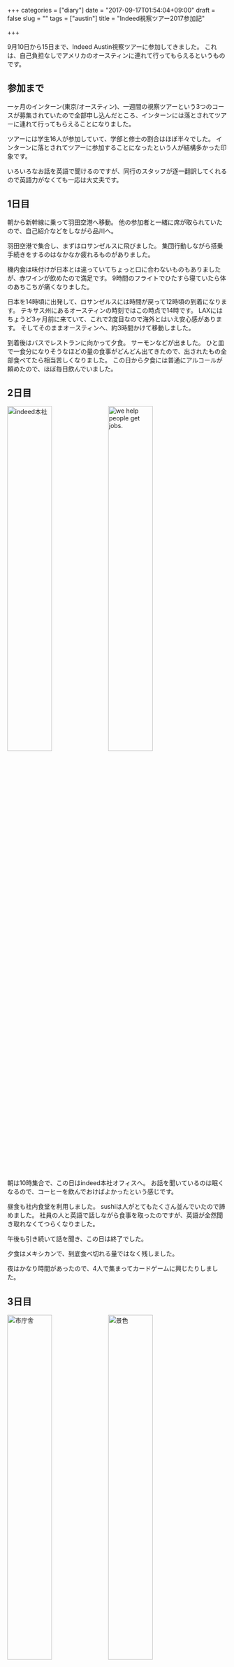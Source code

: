 +++
categories = ["diary"]
date = "2017-09-17T01:54:04+09:00"
draft = false
slug = ""
tags = ["austin"]
title = "Indeed視察ツアー2017参加記"

+++

9月10日から15日まで、Indeed Austin視察ツアーに参加してきました。
これは、自己負担なしでアメリカのオースティンに連れて行ってもらえるというものです。

<!--more-->

## 参加まで
一ヶ月のインターン(東京/オースティン)、一週間の視察ツアーという3つのコースが募集されていたので全部申し込んだところ、インターンには落とされてツアーに連れて行ってもらえることになりました。

ツアーには学生16人が参加していて、学部と修士の割合はほぼ半々でした。
インターンに落とされてツアーに参加することになったという人が結構多かった印象です。

いろいろなお話を英語で聞けるのですが、同行のスタッフが逐一翻訳してくれるので英語力がなくても一応は大丈夫です。

## 1日目
朝から新幹線に乗って羽田空港へ移動。
他の参加者と一緒に席が取られていたので、自己紹介などをしながら品川へ。

羽田空港で集合し、まずはロサンゼルスに飛びました。
集団行動しながら搭乗手続きをするのはなかなか疲れるものがありました。

機内食は味付けが日本とは違っていてちょっと口に合わないものもありましたが、赤ワインが飲めたので満足です。
9時間のフライトでひたすら寝ていたら体のあちこちが痛くなりました。

日本を14時頃に出発して、ロサンゼルスには時間が戻って12時頃の到着になります。
テキサス州にあるオースティンの時刻ではこの時点で14時です。
LAXにはちょうど3ヶ月前に来ていて、これで2度目なので海外とはいえ安心感があります。
そしてそのままオースティンへ、約3時間かけて移動しました。

到着後はバスでレストランに向かって夕食。
サーモンなどが出ました。
ひと皿で一食分になりそうなほどの量の食事がどんどん出てきたので、出されたもの全部食べてたら相当苦しくなりました。
この日から夕食には普通にアルコールが頼めたので、ほぼ毎日飲んでいました。

## 2日目

<a href="/images/post/2017/09/17/1505577496161.jpg" target="_blank"><img src="/images/post/2017/09/17/1505577496161.jpg" alt="indeed本社" style="width:45%;"></a>
<a href="/images/post/2017/09/17/1505577506288.jpg" target="_blank"><img src="/images/post/2017/09/17/1505577506288.jpg" alt="we help people get jobs." style="width:45%;"></a>

朝は10時集合で、この日はindeed本社オフィスへ。
お話を聞いているのは眠くなるので、コーヒーを飲んでおけばよかったという感じです。

<!--
memo:
###  First
#### principle
 * simple
 * fast
 * comprehensive
 * relevant

#### small team
* ideally, less than 8 engineers in a team
 * 2-7 software engineers
 * product manager
 * QA Analyst
 * Program Manager
* separate team and keep small teams
* everyone can make decisions

#### data-driven
* everything data-driven
* not depend * location, but * product
 * log everything
 * use data to decide what to do
 * use data to masure success
 * use data to power the products

#### make it fast
##### rapid iteration
* not commiting code but **putting software in production** helps people
* faster feedback -> better products
* less stressful / lower risk
 * fewer changes from week to week -> small error

##### keep it simple, stupid
* don't over-engineer
* solve the most important pieces first

#### make it scalable
* make products work at needed scale
-->


昼食も社内食堂を利用しました。
sushiは人がとてもたくさん並んでいたので諦めました。
社員の人と英語で話しながら食事を取ったのですが、英語が全然聞き取れなくてつらくなりました。

午後も引き続いて話を聞き、この日は終了でした。

夕食はメキシカンで、到底食べ切れる量ではなく残しました。

夜はかなり時間があったので、4人で集まってカードゲームに興じたりしました。

## 3日目
<a href="/images/post/2017/09/17/1505578674596.jpg" target="_blank"><img src="/images/post/2017/09/17/1505578674596.jpg" alt="市庁舎" style="width:45%;"></a>
<a href="/images/post/2017/09/17/1505578681788.jpg" target="_blank"><img src="/images/post/2017/09/17/1505578681788.jpg" alt="景色" style="width:45%;"></a>

午前はIT企業見学、午後はセグウェイに乗っての観光でした。

日本だとベンチャー起業は若い人がするものという印象が強いですが、訪問した企業ではむしろ長い間業界を見てきたことによる知見を活かしてB2Bのビジネスを提供しているという感じでした。
また人材面でも、人工知能や自然言語処理などの分野でPh.Dを取った人を探しているなど、会社に合った専門知識を持った人を活かそうとしているようでした。

昼食はサラダとバーガーで、量が多すぎたりもせず美味しかったです。

セグウェイは基本的な操作は意外とすぐに慣れることができました。
とはいえ早く走っているときの旋回動作、ブレーキ動作は怖くてあまりうまくできませんでした。
ダウンタウン全体を見て回りましたが、ずっと立った姿勢でいなければいけないのでかなり疲れました。

夕食はtempuraとsushiで、ネタが大きかったりアボカドロールがおいしかったりしたのが印象的でした。

## 4日目
<a href="/images/post/2017/09/17/1505579496959.jpg" target="_blank"><img src="/images/post/2017/09/17/1505579496959.jpg" alt="UT" style="width:45%;"></a>
<a href="/images/post/2017/09/17/1505578843235.jpg" target="_blank"><img src="/images/post/2017/09/17/1505578843235.jpg" alt="肉の塊" style="width:45%;"></a>

ツアー最終日で、この日はテキサス大学に行きました。
いろいろな施設を案内してもらいましたが、ずっと立って歩き回るのは大変でした。
テキサス大学カラーのオレンジが至る所に配置されているのが印象的で、売っているグッズがTシャツだけでも相当な数のバリエーションがあって驚きました。

昼食はカフェテリアを利用しました。
ここにきてアメリカで初めてピザを食べられましたが、見た目が細かったのでいくつか取ったところ、非常に腹にたまって食べきるのが大変でした。
自分は食べていませんが、うどんはスープがみそ汁になっていて割と不評でした。

午後にはまたindeed本社に移動し、全体のまとめとして個人ワークと発表をしました。

夕食はバーベキュー料理で、無限に肉が供給され続ける感じでした。

ホテルに戻ってから何人かで買い出しに行き、お酒を買ってきてしばらく飲み続けていました。

## 5,6日目
日に日に集合時刻が早くなっていったのですが、この日は朝5:30にホテルを出て帰国のため空港に向かいました。

睡眠不足だったのでオースティンからロサンゼルスまでの飛行機でずっと寝ていて、起きたら鼻の調子が悪くて耳の気圧調節がうまくいかなくて耳が痛くなりました。

東京までの飛行機では、買ってから食べられていなかったビーフジャーキーなどの肉製品をビールを飲みながら消費し、映画を一本見て寝て起きてまた映画を一本見たら到着しました。

羽田で解散し、東京らしいことは何もなくそのまま新幹線で帰りました。

## 運動
応募した際の面接で1時間×3本のホワイトボードコーディングを課せられて疲れ果てて、体力の必要性を痛感したというのがあります(インターンの応募の際の面接で、ツアーのみの応募の場合はここまでやらされないそうなので安心してください)。
それから家で少しずつ筋トレを続けてきましたが、アメリカ滞在中は何故か毎日運動しまくる機会がありました。

### 1日目
夕食後、ホテルに24時間利用可能なトレーニングルームがあったため、ランニングマシーンで30分走ったりダンベルを持ち上げたりして1時間ほどこもっていました。

### 2日目
夕食前に一時間ほどホテルで自由時間があったので、前日同様にトレーニングルームに行きました。

### 3日目
前日から朝にランニングをしている人たちがいたので加わりました。
案の定自分が一番走れなかったので、開始早々から息を切らしながらなんとかついていく感じでした。
何度も休憩を入れてもらいながら、池の周りを走ったりスーパーに向かったりして1時間ほど走りました。

これで完全に疲れ果ててしまったので、日中のセグウェイでさらに体力を奪われたこともあって、夜ホテルに帰るとそのままベッドに倒れ込みました。

### 4日目
前日の影響で筋肉痛でしたが、朝から少し走り、前日に走っている途中に見つけていたバスケコートに行って8人でバスケットボールをしました。
ルールや動き方がよくわかっていなかったのでチームに貢献は出来ていないですが、それでも走り回っているととても体力を使いました。
歩くと足が痛いくらい筋肉痛になってしまった上、日中のUT見学はずっと立って歩き回ったので大変でした。

### 5,6日目
朝5:30集合のため特に運動している時間はありませんでした。
筋肉痛は残っていて、歩くと普通に痛かったです。

## 感想
<blockquote class="twitter-tweet" data-cards="hidden" data-lang="ja"><p lang="ja" dir="ltr">君の名は。見てました あれは良い映画ですね <a href="https://t.co/lgMoEoBXTG">pic.twitter.com/lgMoEoBXTG</a></p>&mdash; たたもさん@がんばらない (@__tatamo__) <a href="https://twitter.com/__tatamo__/status/908578060579958784">2017年9月15日</a></blockquote>
<script async src="//platform.twitter.com/widgets.js" charset="utf-8"></script>
帰りの飛行機で「君の名は。」を初めて見ましたが、とても良い映画でした。

以下多少ネタバレを含みます。

特にラストシーン直前から最後の一カットへの、バッドエンド的な寂寥感・喪失感とハッピーエンド的な明るさとが同居する終わり方が最高ですね。
良い作品は終わった後に空虚な気持ちになれるのが苦手であると同時に大好きです。

物語中盤で明らかになる事実を瀧くんが「忘れていた」こと、二人が入れ替わり中にその事実に起因する差異について違和感を抱かなかったことなど、入れ替わりはあくまで夢として語られ、曖昧さ・矛盾を持つものになっています。
一方で夢から覚めるとその内容を忘れてしまうように、逆にそれが物語中盤以降で二人が「忘れていく」ことへの説得力を与える要因にもなっている気がしました。

「あの世から此岸に帰るためには自分の大切な半分を引き換えにしなければならない」という伏線は、最後の入れ替わりが終わるとともにお互いのこと、「あの世」のことを忘れていくことをも示唆しています。
また、名前を忘れることと引き換えにして好意を伝えることにも関連を見いだすことが出来ます。

おばあちゃんの「自分も三葉の母親も昔同じような夢を見ていたが、いつか忘れていく」という発言や、父親が三葉の中の瀧に気付くシーンがあるように、一部の人々は入れ替わりを知っています。
作中で明言はされていませんが、このことがラストシーンに繋がっていると考えるのは自然でしょう(省略された説得フェイズがうまくいった理由など)。

結構複雑というか思ったよりもオタク向けというか、これ一般受けするんだなあという感じがしないでもないです。

---
本題。

自己負担無しでアメリカに行けて、さらに毎食違った所に連れて行ってもらってたくさん食べられる(すごい量ですが)ので、とてもおすすめの企画です。
アメリカでいろいろと意識の高い企業や人々を見せてもらえて、また一緒に行った人たちからも刺激を得られたのでとても良かったです。

英語力は必要ないとはいえ、一緒に来た人が英語で現地の社員の方などと会話している一方で、自分は会話を聞き取れなくてついていくのがやっとだという状況が発生したりして、能力の差やそれによって得られるものの違いも感じたりしました。

これからの時代で日本だけに篭って生きていこうとしても先行きが見えない上いろいろと機会を逃してしまうので、いわゆるグローバルな視点というのは必要になってきます。
幸いなことに英語が話せれば英語圏のみならず多くの国々にアプローチできるようになってくるので、やはり英語は最重要です。
学生のうちに勉強しておくものとして英語は最も費用対効果が高いと感じました。

一方で、英語を使って活動するようになると、そこはもう英語が話せて当然の世界です。
そこでは英語が話せるということはスタートラインに立つための最低条件でこそあれ、それ単体ではアドバンテージとはなりません。
そのため、エンジニア的な人間になろうとするなら、別の軸で何か一つ強みを持っておくことは重要だろうなと思いました。

とはいえ、日本的な価値観で生きてきた以上、大学生のうちは自己投資なんざにかまけていないでモラトリアムを満喫したいという気持ちがあります。
アメリカの大学生なんかはみんな至る所で勉強していて、のんびりとしていたらどんどん差をつけられてしまう気もするので、悩ましい限りです。


